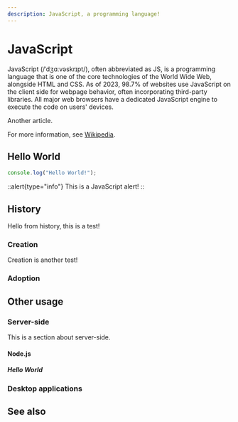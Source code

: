 ```yaml
---
description: JavaScript, a programming language!
---
```


# JavaScript

JavaScript (/ˈdʒɑːvəskrɪpt/), often abbreviated as JS, is a programming language that is one of the core technologies of the World Wide Web, alongside HTML and CSS. As of 2023, 98.7% of websites use JavaScript on the client side for webpage behavior, often incorporating third-party libraries. All major web browsers have a dedicated JavaScript engine to execute the code on users' devices.

Another article.

For more information, see [Wikipedia](https://en.wikipedia.org/wiki/JavaScript).

## Hello World

```javascript
console.log("Hello World!");
```

::alert{type="info"}
This is a JavaScript alert!
::

## History

Hello from history, this is a test!

### Creation

Creation is another test!

### Adoption

## Other usage

### Server-side

This is a section about server-side.

#### Node.js

##### Hello World

### Desktop applications

## See also
